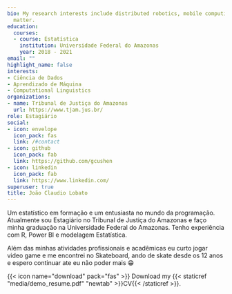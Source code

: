 ```yaml
---
bio: My research interests include distributed robotics, mobile computing and programmable
  matter.
education:
  courses:
  - course: Estatística
    institution: Universidade Federal do Amazonas
    year: 2018 - 2021
email: ""
highlight_name: false
interests:
- Ciência de Dados
- Aprendizado de Máquina
- Computational Linguistics
organizations:
- name: Tribunal de Justiça do Amazonas
  url: https://www.tjam.jus.br/
role: Estagiário
social:
- icon: envelope
  icon_pack: fas
  link: /#contact
- icon: github
  icon_pack: fab
  link: https://github.com/gcushen
- icon: linkedin
  icon_pack: fab
  link: https://www.linkedin.com/
superuser: true
title: João Claudio Lobato
---
```


Um estatístico em formação e um entusiasta no mundo da programação. Atualmente sou Estagiário no Tribunal de Justiça do Amazonas e faço minha graduação na Universidade Federal do Amazonas. Tenho experiência com R, Power BI e modelagem Estatística.

Além das minhas atividades profissionais e acadêmicas eu curto jogar video game e me encontrei no Skateboard, ando de skate desde os 12 anos e espero continuar ate eu não poder mais 😁 

{{< icon name="download" pack="fas" >}} Download my {{< staticref "media/demo_resume.pdf" "newtab" >}}CV{{< /staticref >}}.
